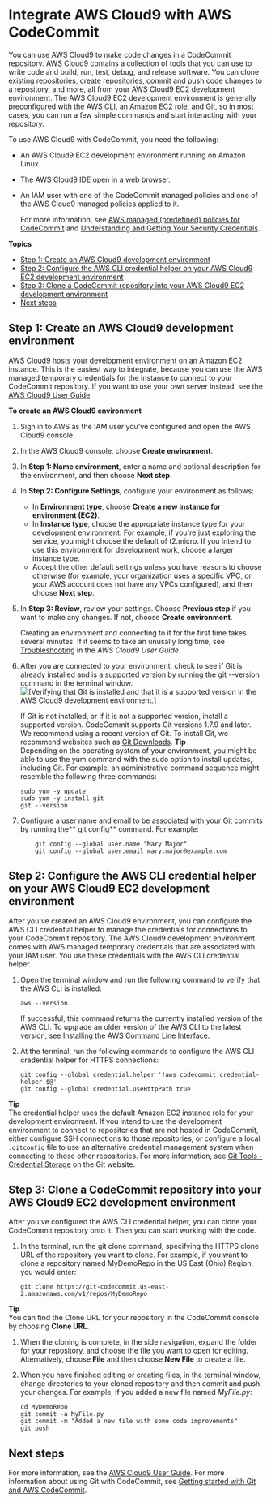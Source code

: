 # Integrate AWS Cloud9 with AWS CodeCommit<a name="setting-up-ide-c9"></a>

You can use AWS Cloud9 to make code changes in a CodeCommit repository\. AWS Cloud9 contains a collection of tools that you can use to write code and build, run, test, debug, and release software\. You can clone existing repositories, create repositories, commit and push code changes to a repository, and more, all from your AWS Cloud9 EC2 development environment\. The AWS Cloud9 EC2 development environment is generally preconfigured with the AWS CLI, an Amazon EC2 role, and Git, so in most cases, you can run a few simple commands and start interacting with your repository\.

To use AWS Cloud9 with CodeCommit, you need the following:
+ An AWS Cloud9 EC2 development environment running on Amazon Linux\.
+ The AWS Cloud9 IDE open in a web browser\.
+ An IAM user with one of the CodeCommit managed policies and one of the AWS Cloud9 managed policies applied to it\.

  For more information, see [AWS managed \(predefined\) policies for CodeCommit](auth-and-access-control-iam-identity-based-access-control.md#managed-policies) and [Understanding and Getting Your Security Credentials](https://docs.aws.amazon.com/general/latest/gr/aws-sec-cred-types.html)\.

**Topics**
+ [Step 1: Create an AWS Cloud9 development environment](#setting-up-ide-c9-connect)
+ [Step 2: Configure the AWS CLI credential helper on your AWS Cloud9 EC2 development environment](#setting-up-ide-c9-credentials)
+ [Step 3: Clone a CodeCommit repository into your AWS Cloud9 EC2 development environment](#setting-up-ide-c9-checkout)
+ [Next steps](#setting-up-ide-c9-next)

## Step 1: Create an AWS Cloud9 development environment<a name="setting-up-ide-c9-connect"></a>

AWS Cloud9 hosts your development environment on an Amazon EC2 instance\. This is the easiest way to integrate, because you can use the AWS managed temporary credentials for the instance to connect to your CodeCommit repository\. If you want to use your own server instead, see the [AWS Cloud9 User Guide](https://docs.aws.amazon.com/cloud9/latest/user-guide/)\. 

**To create an AWS Cloud9 environment**

1. Sign in to AWS as the IAM user you've configured and open the AWS Cloud9 console\.

1. In the AWS Cloud9 console, choose **Create environment**\.

1. In **Step 1: Name environment**, enter a name and optional description for the environment, and then choose **Next step**\.

1. In **Step 2: Configure Settings**, configure your environment as follows:
   + In **Environment type**, choose **Create a new instance for environment \(EC2\)**\.
   + In **Instance type**, choose the appropriate instance type for your development environment\. For example, if you're just exploring the service, you might choose the default of t2\.micro\. If you intend to use this environment for development work, choose a larger instance type\.
   + Accept the other default settings unless you have reasons to choose otherwise \(for example, your organization uses a specific VPC, or your AWS account does not have any VPCs configured\), and then choose **Next step**\.

1. In **Step 3: Review**, review your settings\. Choose **Previous step** if you want to make any changes\. If not, choose **Create environment**\.

   Creating an environment and connecting to it for the first time takes several minutes\. If it seems to take an unusally long time, see [Troubleshooting](https://docs.aws.amazon.com/cloud9/latest/user-guide/troubleshooting.html) in the *AWS Cloud9 User Guide*\.

1. After you are connected to your environment, check to see if Git is already installed and is a supported version by running the git \-\-version command in the terminal window\.  
![\[Verifying that Git is installed and that it is a supported version in the AWS Cloud9 development environment.\]](http://docs.aws.amazon.com/codecommit/latest/userguide/images/codecommit-c9-git.png)

   If Git is not installed, or if it is not a supported version, install a supported version\. CodeCommit supports Git versions 1\.7\.9 and later\. We recommend using a recent version of Git\. To install Git, we recommend websites such as [Git Downloads](http://git-scm.com/downloads)\. 
**Tip**  
Depending on the operating system of your environment, you might be able to use the yum command with the sudo option to install updates, including Git\. For example, an administrative command sequence might resemble the following three commands:  

   ```
   sudo yum -y update
   sudo yum -y install git
   git --version
   ```

1. Configure a user name and email to be associated with your Git commits by running the** git config** command\. For example:

   ```
       git config --global user.name "Mary Major"
       git config --global user.email mary.major@example.com
   ```

## Step 2: Configure the AWS CLI credential helper on your AWS Cloud9 EC2 development environment<a name="setting-up-ide-c9-credentials"></a>

After you've created an AWS Cloud9 environment, you can configure the AWS CLI credential helper to manage the credentials for connections to your CodeCommit repository\. The AWS Cloud9 development environment comes with AWS managed temporary credentials that are associated with your IAM user\. You use these credentials with the AWS CLI credential helper\.

1. Open the terminal window and run the following command to verify that the AWS CLI is installed:

   ```
   aws --version
   ```

   If successful, this command returns the currently installed version of the AWS CLI\. To upgrade an older version of the AWS CLI to the latest version, see [Installing the AWS Command Line Interface](https://docs.aws.amazon.com/cli/latest/userguide/installing.html)\.

1. At the terminal, run the following commands to configure the AWS CLI credential helper for HTTPS connections:

   ```
   git config --global credential.helper '!aws codecommit credential-helper $@'
   git config --global credential.UseHttpPath true
   ```
**Tip**  
The credential helper uses the default Amazon EC2 instance role for your development environment\. If you intend to use the development environment to connect to repositories that are not hosted in CodeCommit, either configure SSH connections to those repositories, or configure a local `.gitconfig` file to use an alternative credential management system when connecting to those other repositories\. For more information, see [Git Tools \- Credential Storage](https://git-scm.com/book/en/v2/Git-Tools-Credential-Storage) on the Git website\.

## Step 3: Clone a CodeCommit repository into your AWS Cloud9 EC2 development environment<a name="setting-up-ide-c9-checkout"></a>

After you've configured the AWS CLI credential helper, you can clone your CodeCommit repository onto it\. Then you can start working with the code\.

1. In the terminal, run the git clone command, specifying the HTTPS clone URL of the repository you want to clone\. For example, if you want to clone a repository named MyDemoRepo in the US East \(Ohio\) Region, you would enter:

   ```
   git clone https://git-codecommit.us-east-2.amazonaws.com/v1/repos/MyDemoRepo
   ```
**Tip**  
You can find the Clone URL for your repository in the CodeCommit console by choosing **Clone URL**\.

1. When the cloning is complete, in the side navigation, expand the folder for your repository, and choose the file you want to open for editing\. Alternatively, choose **File** and then choose **New File** to create a file\.

1. When you have finished editing or creating files, in the terminal window, change directories to your cloned repository and then commit and push your changes\. For example, if you added a new file named *MyFile\.py*:

   ```
   cd MyDemoRepo
   git commit -a MyFile.py
   git commit -m "Added a new file with some code improvements"
   git push
   ```

## Next steps<a name="setting-up-ide-c9-next"></a>

For more information, see the [AWS Cloud9 User Guide](https://docs.aws.amazon.com/cloud9/latest/user-guide/welcome.html)\. For more information about using Git with CodeCommit, see [Getting started with Git and AWS CodeCommit](getting-started.md)\.